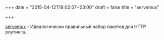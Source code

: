 +++
date = "2015-04-12T19:02:07+03:00"
draft = false
title = "servemux"

+++

<p><a href="http://servemux.com/">servemux</a>&nbsp;- Идеалогически правильный набор пакетов для HTTP роутинга.</p>

